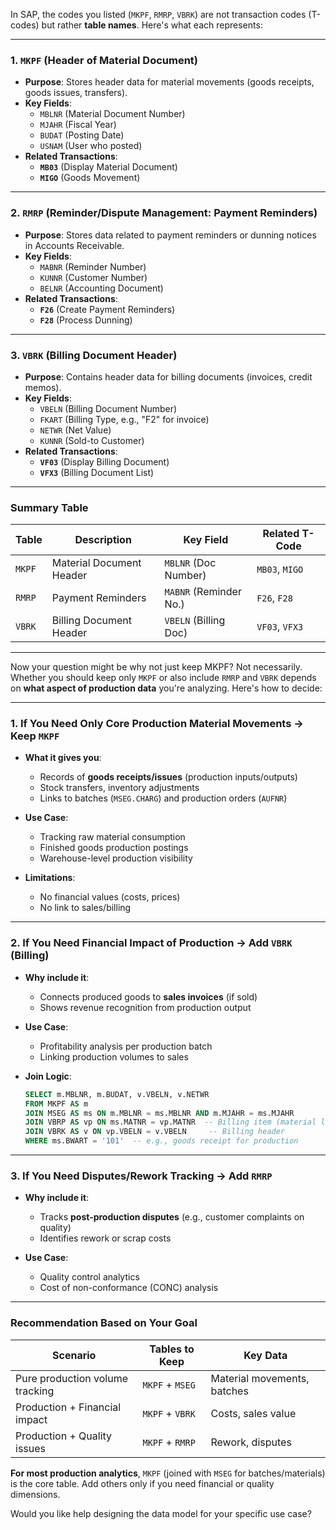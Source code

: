 In SAP, the codes you listed (`MKPF`, `RMRP`, `VBRK`) are not transaction codes (T-codes) but rather **table names**. Here's what each represents:

---

### **1. `MKPF` (Header of Material Document)**
- **Purpose**: Stores header data for material movements (goods receipts, goods issues, transfers).
- **Key Fields**:
  - `MBLNR` (Material Document Number)
  - `MJAHR` (Fiscal Year)
  - `BUDAT` (Posting Date)
  - `USNAM` (User who posted)
- **Related Transactions**:
  - **`MB03`** (Display Material Document)
  - **`MIGO`** (Goods Movement)

---

### **2. `RMRP` (Reminder/Dispute Management: Payment Reminders)**
- **Purpose**: Stores data related to payment reminders or dunning notices in Accounts Receivable.
- **Key Fields**:
  - `MABNR` (Reminder Number)
  - `KUNNR` (Customer Number)
  - `BELNR` (Accounting Document)
- **Related Transactions**:
  - **`F26`** (Create Payment Reminders)
  - **`F28`** (Process Dunning)

---

### **3. `VBRK` (Billing Document Header)**
- **Purpose**: Contains header data for billing documents (invoices, credit memos).
- **Key Fields**:
  - `VBELN` (Billing Document Number)
  - `FKART` (Billing Type, e.g., "F2" for invoice)
  - `NETWR` (Net Value)
  - `KUNNR` (Sold-to Customer)
- **Related Transactions**:
  - **`VF03`** (Display Billing Document)
  - **`VFX3`** (Billing Document List)

---

### **Summary Table**
| **Table** | **Description** | **Key Field** | **Related T-Code** |
|-----------|----------------|--------------|--------------------|
| `MKPF` | Material Document Header | `MBLNR` (Doc Number) | `MB03`, `MIGO` |
| `RMRP` | Payment Reminders | `MABNR` (Reminder No.) | `F26`, `F28` |
| `VBRK` | Billing Document Header | `VBELN` (Billing Doc) | `VF03`, `VFX3` |

---

Now your question might be why not just keep MKPF?
Not necessarily. Whether you should keep only `MKPF` or also include `RMRP` and `VBRK` depends on **what aspect of production data** you're analyzing. Here's how to decide:

---

### **1. If You Need Only Core Production Material Movements → Keep `MKPF`**
- **What it gives you**:  
  - Records of **goods receipts/issues** (production inputs/outputs)  
  - Stock transfers, inventory adjustments  
  - Links to batches (`MSEG.CHARG`) and production orders (`AUFNR`)  

- **Use Case**:  
  - Tracking raw material consumption  
  - Finished goods production postings  
  - Warehouse-level production visibility  

- **Limitations**:  
  - No financial values (costs, prices)  
  - No link to sales/billing  

---

### **2. If You Need Financial Impact of Production → Add `VBRK` (Billing)**
- **Why include it**:  
  - Connects produced goods to **sales invoices** (if sold)  
  - Shows revenue recognition from production output  

- **Use Case**:  
  - Profitability analysis per production batch  
  - Linking production volumes to sales  

- **Join Logic**:  
  ```sql
  SELECT m.MBLNR, m.BUDAT, v.VBELN, v.NETWR
  FROM MKPF AS m
  JOIN MSEG AS ms ON m.MBLNR = ms.MBLNR AND m.MJAHR = ms.MJAHR
  JOIN VBRP AS vp ON ms.MATNR = vp.MATNR  -- Billing item (material link)
  JOIN VBRK AS v ON vp.VBELN = v.VBELN     -- Billing header
  WHERE ms.BWART = '101'  -- e.g., goods receipt for production
  ```

---

### **3. If You Need Disputes/Rework Tracking → Add `RMRP`**
- **Why include it**:  
  - Tracks **post-production disputes** (e.g., customer complaints on quality)  
  - Identifies rework or scrap costs  

- **Use Case**:  
  - Quality control analytics  
  - Cost of non-conformance (CONC) analysis  

---

### **Recommendation Based on Your Goal**
| **Scenario** | **Tables to Keep** | **Key Data** |
|--------------|--------------------|-------------|
| Pure production volume tracking | `MKPF` + `MSEG` | Material movements, batches |  
| Production + Financial impact | `MKPF` + `VBRK` | Costs, sales value |  
| Production + Quality issues | `MKPF` + `RMRP` | Rework, disputes |  

**For most production analytics**, `MKPF` (joined with `MSEG` for batches/materials) is the core table. Add others only if you need financial or quality dimensions.  

Would you like help designing the data model for your specific use case?
